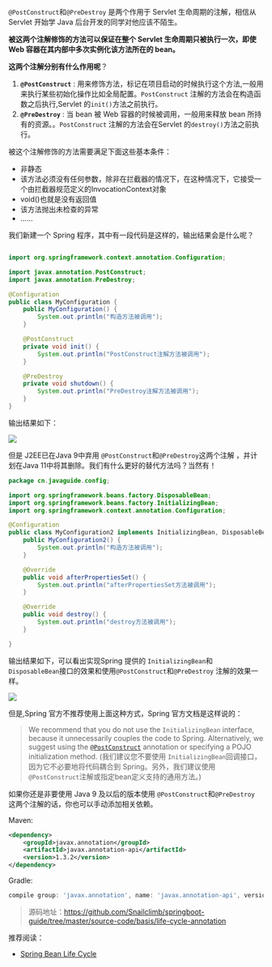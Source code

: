 `@PostConstruct`和`@PreDestroy` 是两个作用于 Servlet 生命周期的注解，相信从 Servlet 开始学 Java 后台开发的同学对他应该不陌生。

**被这两个注解修饰的方法可以保证在整个 Servlet 生命周期只被执行一次，即使 Web 容器在其内部中多次实例化该方法所在的 bean。**

**这两个注解分别有什么作用呢**？

1. **`@PostConstruct`** : 用来修饰方法，标记在项目启动的时候执行这个方法,一般用来执行某些初始化操作比如全局配置。`PostConstruct` 注解的方法会在构造函数之后执行,Servlet 的`init()`方法之前执行。
2. **`@PreDestroy`** :  当 bean 被 Web 容器的时候被调用，一般用来释放 bean 所持有的资源。。`PostConstruct` 注解的方法会在Servlet 的`destroy()`方法之前执行。

被这个注解修饰的方法需要满足下面这些基本条件：

- 非静态
- 该方法必须没有任何参数，除非在拦截器的情况下，在这种情况下，它接受一个由拦截器规范定义的InvocationContext对象
- void()也就是没有返回值
- 该方法抛出未检查的异常
- ......

我们新建一个 Spring 程序，其中有一段代码是这样的，输出结果会是什么呢？

```java

import org.springframework.context.annotation.Configuration;

import javax.annotation.PostConstruct;
import javax.annotation.PreDestroy;

@Configuration
public class MyConfiguration {
    public MyConfiguration() {
        System.out.println("构造方法被调用");
    }

    @PostConstruct
    private void init() {
        System.out.println("PostConstruct注解方法被调用");
    }

    @PreDestroy
    private void shutdown() {
        System.out.println("PreDestroy注解方法被调用");
    }
}


```

输出结果如下：

![](https://my-blog-to-use.oss-cn-beijing.aliyuncs.com/2019-11/life-cycle-annotation01.jpg)

但是 J2EE已在Java 9中弃用 `@PostConstruct`和`@PreDestroy`这两个注解 ，并计划在Java 11中将其删除。我们有什么更好的替代方法吗？当然有！

```java
package cn.javaguide.config;

import org.springframework.beans.factory.DisposableBean;
import org.springframework.beans.factory.InitializingBean;
import org.springframework.context.annotation.Configuration;

@Configuration
public class MyConfiguration2 implements InitializingBean, DisposableBean {
    public MyConfiguration2() {
        System.out.println("构造方法被调用");
    }

    @Override
    public void afterPropertiesSet() {
        System.out.println("afterPropertiesSet方法被调用");
    }

    @Override
    public void destroy() {
        System.out.println("destroy方法被调用");
    }

}

```

输出结果如下，可以看出实现Spring 提供的  `InitializingBean`和 `DisposableBean`接口的效果和使用`@PostConstruct`和`@PreDestroy` 注解的效果一样。

![](https://my-blog-to-use.oss-cn-beijing.aliyuncs.com/2019-11/life-cycle-annotation02.jpg)

但是,Spring 官方不推荐使用上面这种方式，Spring 官方文档是这样说的：

> We recommend that you do not use the `InitializingBean` interface, because it unnecessarily couples the code to Spring. Alternatively, we suggest using the [`@PostConstruct`](https://docs.spring.io/spring/docs/current/spring-framework-reference/core.html#beans-postconstruct-and-predestroy-annotations) annotation or specifying a POJO initialization method. (我们建议您不要使用 `InitializingBean`回调接口，因为它不必要地将代码耦合到 Spring。另外，我们建议使用`@PostConstruct`注解或指定bean定义支持的通用方法。)

如果你还是非要使用 Java 9 及以后的版本使用 `@PostConstruct`和`@PreDestroy`  这两个注解的话，你也可以手动添加相关依赖。 

Maven:

```xml
<dependency>
    <groupId>javax.annotation</groupId>
    <artifactId>javax.annotation-api</artifactId>
    <version>1.3.2</version>
</dependency>
```

Gradle:

```groovy
compile group: 'javax.annotation', name: 'javax.annotation-api', version: '1.3.2'
```

> 源码地址：https://github.com/Snailclimb/springboot-guide/tree/master/source-code/basis/life-cycle-annotation

推荐阅读：

- [Spring Bean Life Cycle](https://netjs.blogspot.com/2016/03/spring-bean-life-cycle.html)